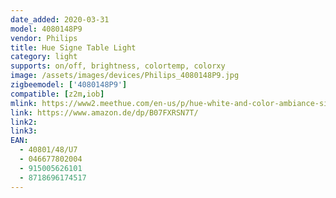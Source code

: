 ```yaml
---
date_added: 2020-03-31
model: 4080148P9
vendor: Philips
title: Hue Signe Table Light
category: light
supports: on/off, brightness, colortemp, colorxy
image: /assets/images/devices/Philips_4080148P9.jpg
zigbeemodel: ['4080148P9']
compatible: [z2m,iob]
mlink: https://www2.meethue.com/en-us/p/hue-white-and-color-ambiance-signe-table-light/4080148U7
link: https://www.amazon.de/dp/B07FXRSN7T/
link2: 
link3: 
EAN: 
  - 40801/48/U7
  - 046677802004
  - 915005626101
  - 8718696174517
---
```

